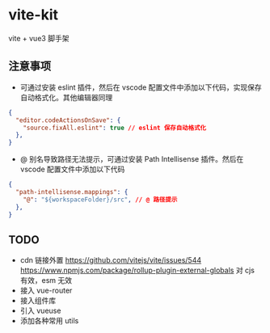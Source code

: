 # vite-kit

vite + vue3 脚手架

## 注意事项

- 可通过安装 eslint 插件，然后在 vscode 配置文件中添加以下代码，实现保存自动格式化。其他编辑器同理

```json
{
  "editor.codeActionsOnSave": {
    "source.fixAll.eslint": true // eslint 保存自动格式化
  },
}
```

- @ 别名导致路径无法提示，可通过安装 Path Intellisense 插件。然后在 vscode 配置文件中添加以下代码

```json
{
  "path-intellisense.mappings": {
    "@": "${workspaceFolder}/src", // @ 路径提示
  },
}
```

## TODO

- cdn 链接外置 https://github.com/vitejs/vite/issues/544 https://www.npmjs.com/package/rollup-plugin-external-globals 对 cjs 有效，esm 无效
- 接入 vue-router
- 接入组件库
- 引入 vueuse
- 添加各种常用 utils